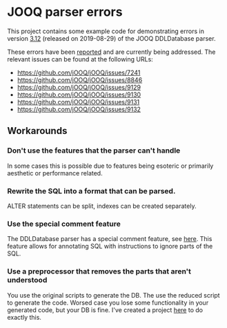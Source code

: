 # JOOQ parser errors

This project contains some example code for demonstrating errors in version [3.12](https://github.com/jOOQ/jOOQ/releases/tag/version-3.12.0) (released on 2019-08-29) of the JOOQ DDLDatabase parser.

These errors have been [reported](https://github.com/jOOQ/jOOQ/issues/9120) and are currently being addressed.
The relevant issues can be found at the following URLs:
- https://github.com/jOOQ/jOOQ/issues/7241
- https://github.com/jOOQ/jOOQ/issues/8846
- https://github.com/jOOQ/jOOQ/issues/9129
- https://github.com/jOOQ/jOOQ/issues/9130
- https://github.com/jOOQ/jOOQ/issues/9131
- https://github.com/jOOQ/jOOQ/issues/9132

## Workarounds

### Don't use the features that the parser can't handle

In some cases this is possible due to features being esoteric or primarily aesthetic or performance related.

### Rewrite the SQL into a format that can be parsed.

ALTER statements can be split, indexes can be created separately.

### Use the special comment feature

The DDLDatabase parser has a special comment feature, see [here](https://github.com/jOOQ/jOOQ/issues/8325). 
This feature allows for annotating SQL with instructions to ignore parts of the SQL.

### Use a preprocessor that removes the parts that aren't understood

You use the original scripts to generate the DB.
The use the reduced script to generate the code.
Worsed case you lose some functionality in your generated code, but your DB is fine.
I've created a project [here](https://github.com/codemonstur/jooqpreprocessor) to do exactly this.

